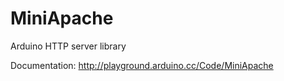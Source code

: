 # MiniApache
Arduino HTTP server library

Documentation: http://playground.arduino.cc/Code/MiniApache


